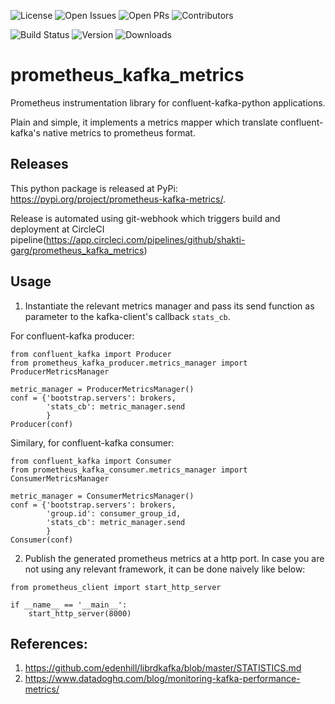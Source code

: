![License](https://img.shields.io/github/license/shakti-garg/prometheus_kafka_metrics)
![Open Issues](https://img.shields.io/github/issues-raw/shakti-garg/prometheus_kafka_metrics)
![Open PRs](https://img.shields.io/github/issues-pr-raw/shakti-garg/prometheus_kafka_metrics)
![Contributors](https://img.shields.io/github/contributors/shakti-garg/prometheus_kafka_metrics)

![Build Status](https://img.shields.io/circleci/build/github/shakti-garg/prometheus_kafka_metrics/master)
![Version](https://img.shields.io/pypi/v/prometheus-kafka-metrics)
![Downloads](https://img.shields.io/pypi/dm/prometheus-kafka-metrics)

# prometheus_kafka_metrics
Prometheus instrumentation library for confluent-kafka-python applications. 

Plain and simple, it implements a metrics mapper which translate confluent-kafka's native metrics to prometheus format.

## Releases
This python package is released at PyPi: https://pypi.org/project/prometheus-kafka-metrics/.

Release is automated using git-webhook which triggers build and deployment at CircleCI pipeline(https://app.circleci.com/pipelines/github/shakti-garg/prometheus_kafka_metrics)

## Usage

1. Instantiate the relevant metrics manager and pass its send function as parameter to the kafka-client's callback `stats_cb`.


For confluent-kafka producer:

```pycon
from confluent_kafka import Producer
from prometheus_kafka_producer.metrics_manager import ProducerMetricsManager

metric_manager = ProducerMetricsManager()
conf = {'bootstrap.servers': brokers,
        'stats_cb': metric_manager.send
        }
Producer(conf)

```

Similary, for confluent-kafka consumer:

```pycon
from confluent_kafka import Consumer
from prometheus_kafka_consumer.metrics_manager import ConsumerMetricsManager

metric_manager = ConsumerMetricsManager()
conf = {'bootstrap.servers': brokers,
        'group.id': consumer_group_id,
        'stats_cb': metric_manager.send
        }
Consumer(conf)

```


2. Publish the generated prometheus metrics at a http port. In case you are not using any relevant framework, it can be done naively like below:

```pycon
from prometheus_client import start_http_server

if __name__ == '__main__':
    start_http_server(8000)
```


## References:
1) https://github.com/edenhill/librdkafka/blob/master/STATISTICS.md
2) https://www.datadoghq.com/blog/monitoring-kafka-performance-metrics/
